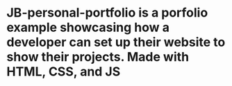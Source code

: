 # JB-personal-portfolio is a porfolio example showcasing how a developer can set up their website to show their projects. Made with HTML, CSS, and JS
